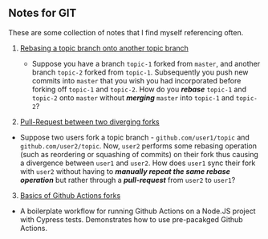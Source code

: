## Notes for GIT 
These are some collection of notes that I find myself referencing often.  

1. [Rebasing a topic branch onto another topic branch](https://github.com/nav-mohan/git_notes/blob/main/Rebasing-topic-branch-onto-another-topic-branch/README.MD)
    * Suppose you have a branch `topic-1` forked from `master`, and another branch `topic-2` forked from `topic-1`. Subsequently you push new commits into `master` that you wish you had incorporated before forking off `topic-1` and `topic-2`. How do you ___rebase___ `topic-1` and `topic-2` onto `master` without ___merging___ `master` into `topic-1` and `topic-2`?

2. [Pull-Request between two diverging forks](https://github.com/nav-mohan/git_notes/blob/main/Pull-Request-between-diverging-forks/README.MD)
* Suppose two users fork a topic branch - `github.com/user1/topic` and `github.com/user2/topic`. Now, `user2` performs some rebasing operation (such as reordering or squashing of commits) on their fork thus causing a divergence between `user1` and `user2`. How does `user1` sync their fork with `user2` without having to ___manually repeat the same rebase operation___ but rather through a ___pull-request___ from `user2` to `user1`? 

3. [Basics of Github Actions forks](https://github.com/nav-mohan/git_notes/blob/main/How-To-Github-Actions/README.MD)
* A boilerplate workflow for running Github Actions on a Node.JS project with Cypress tests. Demonstrates how to use pre-pacakged Github Actions. 